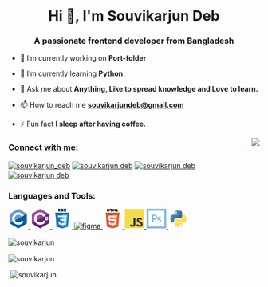 <div align="center">
  <img height="150" src="".\Users\souvi\Downloads\github-header-image.png""  />
</div>

<h1 align="center">Hi 👋, I'm Souvikarjun Deb</h1>
<h3 align="center">A passionate frontend developer from Bangladesh</h3>

- 🔭 I’m currently working on **Port-folder**

- 🌱 I’m currently learning **Python.**

- 💬 Ask me about **Anything, Like to spread knowledge and Love to learn.**

- 📫 How to reach me **souvikarjundeb@gmail.com**

- ⚡ Fun fact **I sleep after having coffee.**

<img align="right" height="150" src="https://media4.giphy.com/media/qgQUggAC3Pfv687qPC/giphy.gif"  />

<h3 align="left">Connect with me:</h3>
<p align="left">
<a href="https://twitter.com/Souvikarjun_Deb" target="blank"><img align="center" src="https://raw.githubusercontent.com/rahuldkjain/github-profile-readme-generator/master/src/images/icons/Social/twitter.svg" alt="souvikarjun_deb" height="30" width="40" /></a>
<a href="https://www.linkedin.com/in/souvikarjun-deb-b57789268" target="blank"><img align="center" src="https://raw.githubusercontent.com/rahuldkjain/github-profile-readme-generator/master/src/images/icons/Social/linked-in-alt.svg" alt="souvikarjun deb" height="30" width="40" /></a>
<a href="https://www.facebook.com/souvikarjundeb" target="blank"><img align="center" src="https://raw.githubusercontent.com/rahuldkjain/github-profile-readme-generator/master/src/images/icons/Social/facebook.svg" alt="souvikarjun deb" height="30" width="40" /></a>
<a href="https://www.instagram.com/souvik_r_un" target="blank"><img align="center" src="https://raw.githubusercontent.com/rahuldkjain/github-profile-readme-generator/master/src/images/icons/Social/instagram.svg" alt="souvikarjun deb" height="30" width="40" /></a>
</p>


<h3 align="left">Languages and Tools:</h3>
<p align="left"> <a href="https://www.cprogramming.com/" target="_blank" rel="noreferrer"> <img src="https://raw.githubusercontent.com/devicons/devicon/master/icons/c/c-original.svg" alt="c" width="40" height="40"/> </a> <a href="https://www.w3schools.com/cs/" target="_blank" rel="noreferrer"> <img src="https://raw.githubusercontent.com/devicons/devicon/master/icons/csharp/csharp-original.svg" alt="csharp" width="40" height="40"/> </a> <a href="https://www.w3schools.com/css/" target="_blank" rel="noreferrer"> <img src="https://raw.githubusercontent.com/devicons/devicon/master/icons/css3/css3-original-wordmark.svg" alt="css3" width="40" height="40"/> </a> <a href="https://www.figma.com/" target="_blank" rel="noreferrer"> <img src="https://www.vectorlogo.zone/logos/figma/figma-icon.svg" alt="figma" width="40" height="40"/> </a> <a href="https://www.w3.org/html/" target="_blank" rel="noreferrer"> <img src="https://raw.githubusercontent.com/devicons/devicon/master/icons/html5/html5-original-wordmark.svg" alt="html5" width="40" height="40"/> </a> <a href="https://developer.mozilla.org/en-US/docs/Web/JavaScript" target="_blank" rel="noreferrer"> <img src="https://raw.githubusercontent.com/devicons/devicon/master/icons/javascript/javascript-original.svg" alt="javascript" width="40" height="40"/> </a> <a href="https://www.photoshop.com/en" target="_blank" rel="noreferrer"> <img src="https://raw.githubusercontent.com/devicons/devicon/master/icons/photoshop/photoshop-line.svg" alt="photoshop" width="40" height="40"/> </a> <a href="https://www.python.org" target="_blank" rel="noreferrer"> <img src="https://raw.githubusercontent.com/devicons/devicon/master/icons/python/python-original.svg" alt="python" width="40" height="40"/> </a> </p>


<div>
<p><img align="center" src="https://github-readme-streak-stats.herokuapp.com/?user=souvikarjun&" alt="souvikarjun" /></p>
</div>
<div>
<p><img align="center" src="https://github-readme-stats.vercel.app/api/top-langs?username=souvikarjun&show_icons=true&locale=en&layout=compact" alt="souvikarjun" /></p>
</div>
<div>
<p>&nbsp;<img align="center" src="https://github-readme-stats.vercel.app/api?username=souvikarjun&show_icons=true&locale=en" alt="souvikarjun" /></p>
</div>
